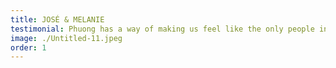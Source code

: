 ```yaml
---
title: JOSÉ & MELANIE
testimonial: Phuong has a way of making us feel like the only people in the room. The coaching she delivered were beyond our expectations, capturing the joy, love, and beauty of our Pilates Journey in a way that we will treasure forever.
image: ./Untitled-11.jpeg
order: 1
---
```

